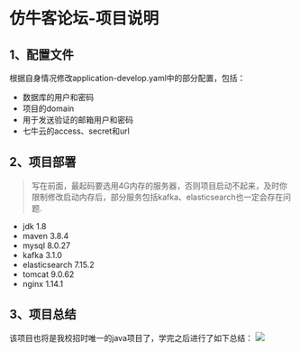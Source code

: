 # 仿牛客论坛-项目说明
## 1、配置文件
根据自身情况修改application-develop.yaml中的部分配置，包括：
+ 数据库的用户和密码
+ 项目的domain
+ 用于发送验证的邮箱用户和密码
+ 七牛云的access、secret和url
## 2、项目部署
> 写在前面，最起码要选用4G内存的服务器，否则项目启动不起来，及时你限制修改启动内存后，部分服务包括kafka、elasticsearch也一定会存在问题.
+ jdk 1.8
+ maven 3.8.4
+ mysql 8.0.27
+ kafka 3.1.0
+ elasticsearch 7.15.2
+ tomcat 9.0.62
+ nginx 1.14.1
## 3、项目总结
该项目也将是我校招时唯一的java项目了，学完之后进行了如下总结：
![](../../Documents/论坛项目.png)